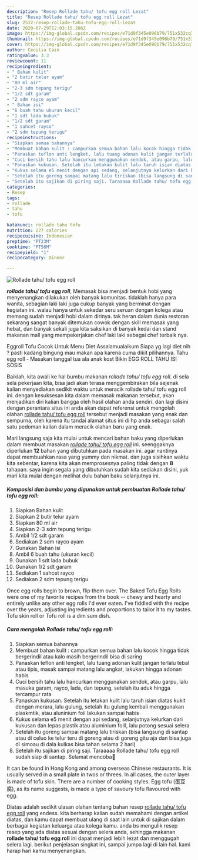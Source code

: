 ```yaml
---
description: "Resep Rollade tahu/ tofu egg roll Lezat"
title: "Resep Rollade tahu/ tofu egg roll Lezat"
slug: 2512-resep-rollade-tahu-tofu-egg-roll-lezat
date: 2020-07-29T12:03:15.206Z
image: https://img-global.cpcdn.com/recipes/e71d9f345e096b79/751x532cq70/rollade-tahu-tofu-egg-roll-foto-resep-utama.jpg
thumbnail: https://img-global.cpcdn.com/recipes/e71d9f345e096b79/751x532cq70/rollade-tahu-tofu-egg-roll-foto-resep-utama.jpg
cover: https://img-global.cpcdn.com/recipes/e71d9f345e096b79/751x532cq70/rollade-tahu-tofu-egg-roll-foto-resep-utama.jpg
author: Cecilia Cain
ratingvalue: 3.3
reviewcount: 11
recipeingredient:
- " Bahan kulit"
- "2 butir telur ayam"
- "80 ml air"
- "2-3 sdm tepung terigu"
- "1/2 sdt garam"
- "2 sdm rayco ayam"
- " Bahan isi"
- "6 buah tahu ukuran kecil"
- "1 sdt lada bubuk"
- "1/2 sdt garam"
- "1 sahcet rayco"
- "2 sdm tepung terigu"
recipeinstructions:
- "Siapkan semua bahannya"
- "Membuat bahan kulit : campurkan semua bahan lalu kocok hingga tidak bergerindil atau kalo masih bergerindil bisa di saring"
- "Panaskan teflon anti lengket, lalu tuang adonan kulit jangan terlalu tebal atau tipis, masak sampai matang lalu angkat, lakukan hingga adonan habis"
- "Cuci bersih tahu lalu hancurkan menggunakan sendok, atau garpu, lalu masuka garam, rayco, lada, dan tepung, setelah itu aduk hingga tercampur rata"
- "Panaskan kukusan. Setelah itu letakan kulit lalu taruh isian diatas kukit dengan merara, lalu gulung, setelah itu gulung kembali menggunakan plaskmtik, atau aluninium foil lakukan sampai habis"
- "Kukus selama e5 menit dengan api sedang, selanjutnya kelurkan dari kukusan dan lepas plastik atau aluminium foill, lalu potong sesuai selera"
- "Setelah itu goreng sampai matang lalu tiriskan (bisa langsung di santap atau di celuo ke telur teru di goreng atau di goreng gitu aja dan bisa juga di simoau di dala kulkas bisa tahan selama 2 hari)"
- "Setelah itu sajikan di piring saji. Taraaaaa Rollade tahu/ tofu egg roll sudah siap di santap. Selamat mencoba🤗"
categories:
- Resep
tags:
- rollade
- tahu
- tofu

katakunci: rollade tahu tofu 
nutrition: 227 calories
recipecuisine: Indonesian
preptime: "PT23M"
cooktime: "PT56M"
recipeyield: "1"
recipecategory: Dinner

---
```



![Rollade tahu/ tofu egg roll](https://img-global.cpcdn.com/recipes/e71d9f345e096b79/751x532cq70/rollade-tahu-tofu-egg-roll-foto-resep-utama.jpg)

<b><i>rollade tahu/ tofu egg roll</i></b>, Memasak bisa menjadi bentuk hobi yang menyenangkan dilakukan oleh banyak komunitas. tidaklah hanya para wanita, sebagian laki laki juga cukup banyak yang berminat dengan kegiatan ini. walau hanya untuk sekedar seru seruan dengan kolega atau memang sudah menjadi hobi dalam dirinya. tak heran dalam dunia restoran sekarang sangat banyak ditemukan cowok dengan skill memasak yang hebat, dan banyak sekali juga kita saksikan di banyak kedai dan stand makanan mall yang mempekerjakan chef laki laki sebagai chef terbaik nya.

Eggroll Tofu Cocok Untuk Menu Diet Assalamualaikum Siapa yg lagi diet nih ? pasti kadang bingung mau makan apa karena cuma dikit pilihannya. Tahu egg roll - Masakan tanggal tua ala anak kost Bikin EGG ROLL TAHU ISI SOSIS

Baiklah, kita awali ke hal bumbu makanan <i>rollade tahu/ tofu egg roll</i>. di sela sela pekerjaan kita, bisa jadi akan terasa menggembirakan bila sejenak kalian menyediakan sedikit waktu untuk meracik rollade tahu/ tofu egg roll ini. dengan kesuksesan kita dalam memasak makanan tersebut, akan menjadikan diri kalian bangga oleh hasil olahan anda sendiri. dan lagi disini dengan perantara situs ini anda akan dapat referensi untuk mengolah olahan <u>rollade tahu/ tofu egg roll</u> tersebut menjadi masakan yang enak dan sempurna, oleh karena itu tandai alamat situs ini di hp anda sebagai salah satu pedoman kalian dalam meracik olahan baru yang enak.


Mari langsung saja kita mulai untuk mencari bahan baku yang diperlukan dalam membuat masakan <u><i>rollade tahu/ tofu egg roll</i></u> ini. seenggaknya diperlukan <b>12</b> bahan yang dibutuhkan pada masakan ini. agar nantinya dapat membuahkan rasa yang yummy dan nikmat. dan juga sisihkan waktu kita sebentar, karena kita akan memprosesnya paling tidak dengan <b>8</b> tahapan. saya ingin segala yang dibutuhkan sudah kita sediakan disini, yuk mari kita mulai dengan melihat dulu bahan baku selanjutnya ini.

<!--inarticleads1-->

##### Komposisi dan bumbu yang digunakan untuk pembuatan Rollade tahu/ tofu egg roll:

1. Siapkan  Bahan kulit
1. Siapkan 2 butir telur ayam
1. Siapkan 80 ml air
1. Siapkan 2-3 sdm tepung terigu
1. Ambil 1/2 sdt garam
1. Sediakan 2 sdm rayco ayam
1. Gunakan  Bahan isi
1. Ambil 6 buah tahu (ukuran kecil)
1. Gunakan 1 sdt lada bubuk
1. Gunakan 1/2 sdt garam
1. Sediakan 1 sahcet rayco
1. Sediakan 2 sdm tepung terigu


Once egg rolls begin to brown, flip them over. The Baked Tofu Egg Rolls were one of my favorite recipes from the book -- chewy and hearty and entirely unlike any other egg rolls I&#39;d ever eaten. I&#39;ve fiddled with the recipe over the years, adjusting ingredients and proportions to tailor it to my tastes. Tofu skin roll or Tofu roll is a dim sum dish. 

<!--inarticleads2-->

##### Cara mengolah Rollade tahu/ tofu egg roll:

1. Siapkan semua bahannya
1. Membuat bahan kulit : campurkan semua bahan lalu kocok hingga tidak bergerindil atau kalo masih bergerindil bisa di saring
1. Panaskan teflon anti lengket, lalu tuang adonan kulit jangan terlalu tebal atau tipis, masak sampai matang lalu angkat, lakukan hingga adonan habis
1. Cuci bersih tahu lalu hancurkan menggunakan sendok, atau garpu, lalu masuka garam, rayco, lada, dan tepung, setelah itu aduk hingga tercampur rata
1. Panaskan kukusan. Setelah itu letakan kulit lalu taruh isian diatas kukit dengan merara, lalu gulung, setelah itu gulung kembali menggunakan plaskmtik, atau aluninium foil lakukan sampai habis
1. Kukus selama e5 menit dengan api sedang, selanjutnya kelurkan dari kukusan dan lepas plastik atau aluminium foill, lalu potong sesuai selera
1. Setelah itu goreng sampai matang lalu tiriskan (bisa langsung di santap atau di celuo ke telur teru di goreng atau di goreng gitu aja dan bisa juga di simoau di dala kulkas bisa tahan selama 2 hari)
1. Setelah itu sajikan di piring saji. Taraaaaa Rollade tahu/ tofu egg roll sudah siap di santap. Selamat mencoba🤗


It can be found in Hong Kong and among overseas Chinese restaurants. It is usually served in a small plate in twos or threes. In all cases, the outer layer is made of tofu skin. There are a number of cooking styles. Egg tofu (蛋豆腐), as its name suggests, is made a type of savoury tofu flavoured with egg. 

Diatas adalah sedikit ulasan olahan tentang bahan resep <u>rollade tahu/ tofu egg roll</u> yang endess. kita berharap kalian sudah memahami dengan artikel diatas, dan kamu dapat membuat ulang di saat lain untuk di sajikan dalam berbagai kegiatan keluarga atau kolega kamu. anda bs mengulik resep resep yang ada diatas sesuai dengan selera anda, sehingga makanan <b>rollade tahu/ tofu egg roll</b> ini dapat menjadi lebih lezat dan menggugah selera lagi. berikut penjelasan singkat ini, sampai jumpa lagi di lain hal. kami harap hari kamu menyenangkan.
